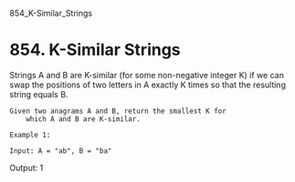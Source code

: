 854_K-Similar_Strings
# 854. K-Similar Strings

Strings A and B are K-similar (for some
        non-negative integer K) if we can swap the positions of two letters in
        A exactly K times so that the resulting string equals
        B.

    Given two anagrams A and B, return the smallest K for
        which A and B are K-similar.

    Example 1:

    Input: A = "ab", B = "ba"
Output: 1